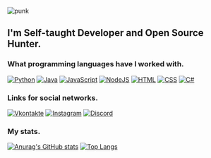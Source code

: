 ![punk](https://user-images.githubusercontent.com/67797794/156925654-a2a1aac2-2ae1-4119-83f3-6b6e3bf112b5.png)
## I'm Self-taught Developer and Open Source Hunter.
### What programming languages have I worked with.
[![Python](https://img.shields.io/badge/-Python-1e2124?style=for-the-badge&logo=Python&logocolor=065535)](https://www.python.org)
[![Java](https://img.shields.io/badge/-Java-1e2124?style=for-the-badge&logo=Java&logocolor=9D54D)](https://www.java.com)
[![JavaScript](https://img.shields.io/badge/-JavaScript-1e2124?style=for-the-badge&logo=JavaScript&logocolor=9D54D)](https://www.javascript.com)
[![NodeJS](https://img.shields.io/badge/-NodeJS-1e2124?style=for-the-badge&logo=Nodejs&logocolor=9D54D)](https://nodejs.org)
[![HTML](https://img.shields.io/badge/-HTML-1e2124?style=for-the-badge&logo=HTML5&logocolor=9D54D)](https://artworkpunk.github.io)
[![CSS](https://img.shields.io/badge/-CSS-1e2124?style=for-the-badge&logo=CSS&logocolor=9D54D)](https://artworkpunk.github.io)
[![C#](https://img.shields.io/badge/-youtube-1e2124?style=for-the-badge&logo=youtube&logocolor=9D54D)](https://artworkpunk.github.io)


### Links for social networks.
[![Vkontakte](https://img.shields.io/badge/-Vkontakte-1e2124?style=for-the-badge&logo=VK&logocolor=0077FF)](https://vk.com/aevoa)
[![Instagram](https://img.shields.io/badge/-Instagram-1e2124?style=for-the-badge&logo=Instagram&logocolor=B4068E)](https://www.instagram.com/artworkpunk/)
[![Discord](https://img.shields.io/badge/-Discord-1e2124?style=for-the-badge&logo=Discord&logocolor=7289da)](https://discord.io/FunTV)

### My stats.
[![Anurag's GitHub stats](https://github-readme-stats.vercel.app/api?username=ArtworkPunk&show_icons=true&theme=tokyonight)](https://github.com/anuraghazra/github-readme-stats)
[![Top Langs](https://github-readme-stats.vercel.app/api/top-langs/?username=ArtworkPunk&layout=compact&theme=tokyonight)](https://github.com/anuraghazra/github-readme-stats)
